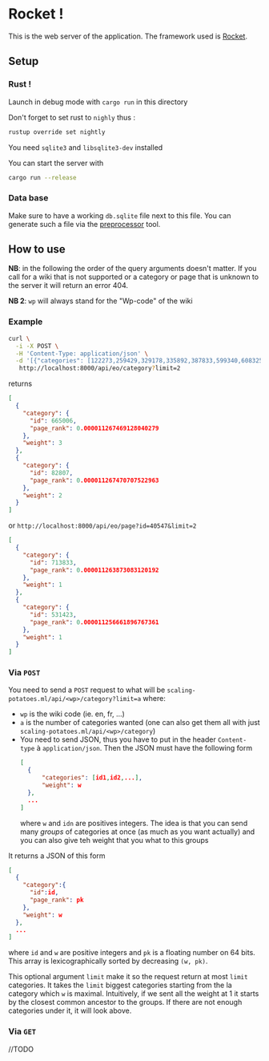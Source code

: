 # Rocket !
This is the web server of the application. The framework used is [Rocket](https://rocket.rs).

## Setup
### Rust !
Launch in debug mode with `cargo run` in this directory

Don't forget to set rust to `nighly` thus :
```bash
rustup override set nightly
```

You need `sqlite3` and `libsqlite3-dev` installed

You can start the server with
```bash
cargo run --release
```

### Data base
Make sure to have a working `db.sqlite` file next to this file. You can generate such a file via the
[preprocessor](../wikipedia-db/README.md) tool.

## How to use
**NB**: in the following the order of the query arguments doesn't matter. If you call for a wiki that is not 
supported or a category or page that is unknown to the server it will return an error 404.

**NB 2**: `wp` will always stand for the "Wp-code" of the wiki
### Example
```bash
curl \
  -i -X POST \
  -H 'Content-Type: application/json' \
  -d '[{"categories": [122273,259429,329178,335892,387833,599340,608325,609952,664904,665006],"weight": 1},{"categories": [82807,161473,665006],"weight": 2}]' \
   http://localhost:8000/api/eo/category?limit=2
```
returns
```json
[
  {
    "category": {
      "id": 665006,
      "page_rank": 0.000011267469128040279
    },
    "weight": 3
  },
  {
    "category": {
      "id": 82807,
      "page_rank": 0.000011267470707522963
    },
    "weight": 2
  }
]
```


or `http://localhost:8000/api/eo/page?id=40547&limit=2`

```json
[
  {
    "category": {
      "id": 713833,
      "page_rank": 0.000011263873083120192
    },
    "weight": 1
  },
  {
    "category": {
      "id": 531423,
      "page_rank": 0.000011256661896767361
    },
    "weight": 1
  }
]
```
### Via `POST`

You need to send a `POST` request to what will be `scaling-potatoes.ml/api/<wp>/category?limit=a` where:
- `wp` is the wiki code (ie. en, fr, ...)
- `a` is the number of categories wanted (one can also get them all with just `scaling-potatoes.ml/api/<wp>/category`)
- You need to send JSON, thus you have to put in the header `Content-type` à `application/json`. Then the JSON must 
  have the following form
  ```json
  [
    {
        "categories": [id1,id2,...],
        "weight": w
    },
    ...
  ]
  ```
  where `w` and `idn` are positives integers. The idea is that you can send many *groups* of categories at once (as 
  much as you want actually) and you can also give teh weight that you what to this groups

It returns a JSON of this form
```json
[
  {
    "category":{
      "id":id,
      "page_rank": pk
    },
    "weight": w
  },
  ...
]
```
where `id` and `w` are positive integers and `pk` is a floating number on 64 bits. This array is lexicographically 
sorted by decreasing `(w, pk)`.

This optional argument `limit` make it so the request return at most `limit` categories. It takes the `limit` 
biggest categories starting from the la category which `w` is maximal. Intuitively, if we sent all the weight at 1 
it starts by the closest common ancestor to the groups. If there are not enough categories under it, it will look above.

### Via `GET`
//TODO

